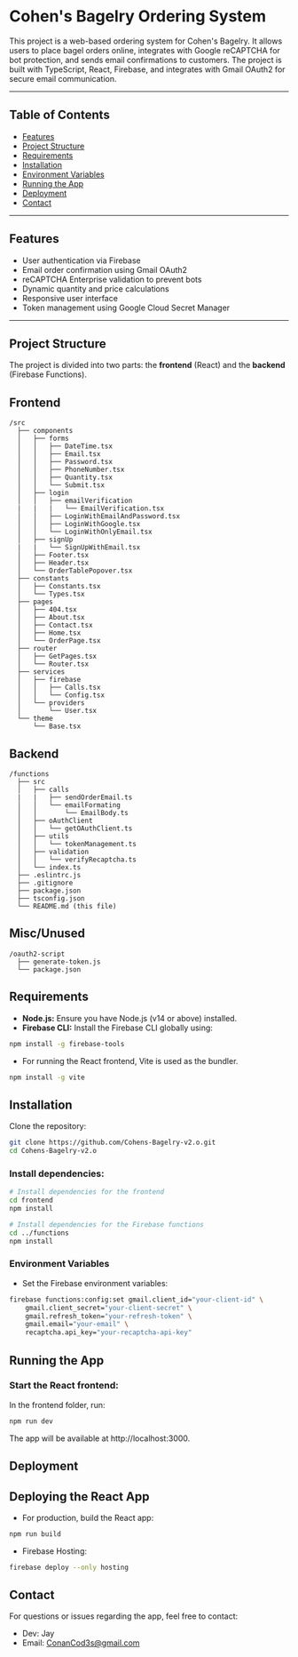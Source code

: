 # Cohen's Bagelry Ordering System

This project is a web-based ordering system for Cohen's Bagelry. It allows users to place bagel orders online, integrates with Google reCAPTCHA for bot protection, and sends email confirmations to customers. The project is built with TypeScript, React, Firebase, and integrates with Gmail OAuth2 for secure email communication.

---

## Table of Contents

- [Features](#features)
- [Project Structure](#project-structure)
- [Requirements](#requirements)
- [Installation](#installation)
- [Environment Variables](#environment-variables)
- [Running the App](#running-the-app)
- [Deployment](#deployment)
- [Contact](#contact)

---

## Features

- User authentication via Firebase
- Email order confirmation using Gmail OAuth2
- reCAPTCHA Enterprise validation to prevent bots
- Dynamic quantity and price calculations
- Responsive user interface
- Token management using Google Cloud Secret Manager

---

## Project Structure

The project is divided into two parts: the **frontend** (React) and the **backend** (Firebase Functions).

## Frontend

```plaintext
/src
  ├── components
  │   ├── forms
  │   │   ├── DateTime.tsx
  │   │   ├── Email.tsx
  │   │   ├── Password.tsx
  │   │   ├── PhoneNumber.tsx
  │   │   ├── Quantity.tsx
  │   │   └── Submit.tsx
  │   ├── login
  │   │   ├── emailVerification
  |   |   |   └── EmailVerification.tsx
  │   │   ├── LoginWithEmailAndPassword.tsx
  │   │   ├── LoginWithGoogle.tsx
  │   │   └── LoginWithOnlyEmail.tsx
  │   ├── signUp
  |   |   └── SignUpWithEmail.tsx
  │   ├── Footer.tsx
  │   ├── Header.tsx
  │   └── OrderTablePopover.tsx
  ├── constants
  │   ├── Constants.tsx
  │   └── Types.tsx
  ├── pages
  │   ├── 404.tsx
  │   ├── About.tsx
  │   ├── Contact.tsx
  │   ├── Home.tsx
  │   └── OrderPage.tsx
  ├── router
  │   ├── GetPages.tsx
  │   └── Router.tsx
  ├── services
  │   ├── firebase
  │   │   ├── Calls.tsx
  │   │   └── Config.tsx
  │   └── providers
  │       └── User.tsx
  └── theme
      └── Base.tsx
```

## Backend

```plaintext
/functions
  ├── src
  │   ├── calls
  |   |   ├── sendOrderEmail.ts
  │   │   └── emailFormating
  │   │       └── EmailBody.ts
  │   ├── oAuthClient
  │   │   └── getOAuthClient.ts
  │   ├── utils
  │   │   └── tokenManagement.ts
  │   ├── validation
  │   │   └── verifyRecaptcha.ts
  │   └── index.ts
  ├── .eslintrc.js
  ├── .gitignore
  ├── package.json
  ├── tsconfig.json
  └── README.md (this file)

```
## Misc/Unused

```plaintext
/oauth2-script
  ├── generate-token.js
  └── package.json
```

## Requirements

- **Node.js:** Ensure you have Node.js (v14 or above) installed.
- **Firebase CLI:** Install the Firebase CLI globally using:
    
```bash
npm install -g firebase-tools
```

- For running the React frontend, Vite is used as the bundler.

```bash
npm install -g vite
```

## Installation

Clone the repository:

```bash
git clone https://github.com/Cohens-Bagelry-v2.o.git
cd Cohens-Bagelry-v2.o
```

### Install dependencies:

```bash
# Install dependencies for the frontend
cd frontend
npm install

# Install dependencies for the Firebase functions
cd ../functions
npm install
```
### Environment Variables

- Set the Firebase environment variables:

```bash
firebase functions:config:set gmail.client_id="your-client-id" \
    gmail.client_secret="your-client-secret" \
    gmail.refresh_token="your-refresh-token" \
    gmail.email="your-email" \
    recaptcha.api_key="your-recaptcha-api-key"
```

## Running the App

### Start the React frontend:
In the frontend folder, run:

```bash
npm run dev
```

The app will be available at http://localhost:3000.

## Deployment
## Deploying the React App

- For production, build the React app:

```bash
npm run build
```

- Firebase Hosting:

```bash
firebase deploy --only hosting
```

## Contact

For questions or issues regarding the app, feel free to contact:
- Dev: Jay
- Email: ConanCod3s@gmail.com
